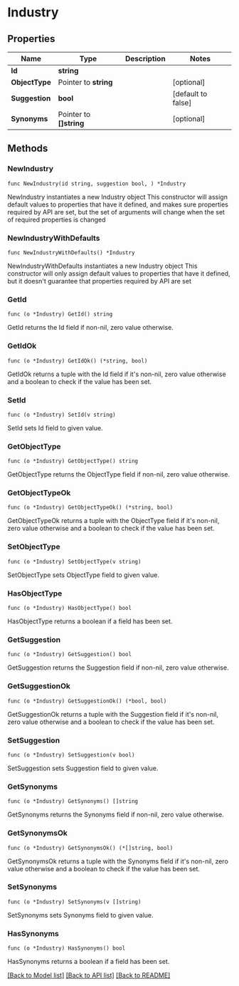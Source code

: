 # Industry

## Properties

Name | Type | Description | Notes
------------ | ------------- | ------------- | -------------
**Id** | **string** |  | 
**ObjectType** | Pointer to **string** |  | [optional] 
**Suggestion** | **bool** |  | [default to false]
**Synonyms** | Pointer to **[]string** |  | [optional] 

## Methods

### NewIndustry

`func NewIndustry(id string, suggestion bool, ) *Industry`

NewIndustry instantiates a new Industry object
This constructor will assign default values to properties that have it defined,
and makes sure properties required by API are set, but the set of arguments
will change when the set of required properties is changed

### NewIndustryWithDefaults

`func NewIndustryWithDefaults() *Industry`

NewIndustryWithDefaults instantiates a new Industry object
This constructor will only assign default values to properties that have it defined,
but it doesn't guarantee that properties required by API are set

### GetId

`func (o *Industry) GetId() string`

GetId returns the Id field if non-nil, zero value otherwise.

### GetIdOk

`func (o *Industry) GetIdOk() (*string, bool)`

GetIdOk returns a tuple with the Id field if it's non-nil, zero value otherwise
and a boolean to check if the value has been set.

### SetId

`func (o *Industry) SetId(v string)`

SetId sets Id field to given value.


### GetObjectType

`func (o *Industry) GetObjectType() string`

GetObjectType returns the ObjectType field if non-nil, zero value otherwise.

### GetObjectTypeOk

`func (o *Industry) GetObjectTypeOk() (*string, bool)`

GetObjectTypeOk returns a tuple with the ObjectType field if it's non-nil, zero value otherwise
and a boolean to check if the value has been set.

### SetObjectType

`func (o *Industry) SetObjectType(v string)`

SetObjectType sets ObjectType field to given value.

### HasObjectType

`func (o *Industry) HasObjectType() bool`

HasObjectType returns a boolean if a field has been set.

### GetSuggestion

`func (o *Industry) GetSuggestion() bool`

GetSuggestion returns the Suggestion field if non-nil, zero value otherwise.

### GetSuggestionOk

`func (o *Industry) GetSuggestionOk() (*bool, bool)`

GetSuggestionOk returns a tuple with the Suggestion field if it's non-nil, zero value otherwise
and a boolean to check if the value has been set.

### SetSuggestion

`func (o *Industry) SetSuggestion(v bool)`

SetSuggestion sets Suggestion field to given value.


### GetSynonyms

`func (o *Industry) GetSynonyms() []string`

GetSynonyms returns the Synonyms field if non-nil, zero value otherwise.

### GetSynonymsOk

`func (o *Industry) GetSynonymsOk() (*[]string, bool)`

GetSynonymsOk returns a tuple with the Synonyms field if it's non-nil, zero value otherwise
and a boolean to check if the value has been set.

### SetSynonyms

`func (o *Industry) SetSynonyms(v []string)`

SetSynonyms sets Synonyms field to given value.

### HasSynonyms

`func (o *Industry) HasSynonyms() bool`

HasSynonyms returns a boolean if a field has been set.


[[Back to Model list]](../README.md#documentation-for-models) [[Back to API list]](../README.md#documentation-for-api-endpoints) [[Back to README]](../README.md)



